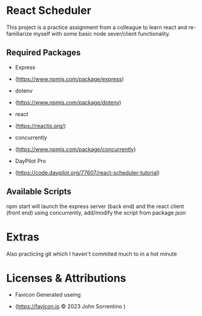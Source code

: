 # React Scheduler 
This project is a practice assignment from a colleague to learn react and re-familiarize myself with some basic node sever/client functionality.

## Required Packages
* Express                 
- (https://www.npmjs.com/package/express)
* dotenv
- (https://www.npmjs.com/package/dotenv)
* react
- (https://reactjs.org/)
* concurrently
- (https://www.npmjs.com/package/concurrently)
* DayPilot Pro
- (https://code.daypilot.org/77607/react-scheduler-tutorial)

## Available Scripts
npm start will launch the express server (back end) and the react client (front end) using concurrently, add/modify the script from package.json

# Extras
Also practicing git which I haven't commited much to in a hot minute

# Licenses & Attributions
* Favicon Generated useing
- (https://favicon.io © 2023 John Sorrentino )

 


